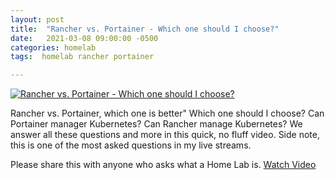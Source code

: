 ```yaml
---
layout: post
title:  "Rancher vs. Portainer - Which one should I choose?"
date:   2021-03-08 09:00:00 -0500
categories: homelab
tags:  homelab rancher portainer

---
```


[![Rancher vs. Portainer - Which one should I choose?](https://img.youtube.com/vi/FFh-k-oI4UQ/0.jpg)](https://www.youtube.com/watch?v=FFh-k-oI4UQ" "Rancher vs. Portainer - Which one should I choose?")

Rancher vs. Portainer, which one is better"  Which one should I choose?  Can Portainer manager Kubernetes?  Can Rancher manage Kubernetes? We answer all these questions and more in this quick, no fluff video. Side note, this is one of the most asked questions in my live streams.

Please share this with anyone who asks what a Home Lab is.
[Watch Video](https://www.youtube.com/watch?v=FFh-k-oI4UQ)
